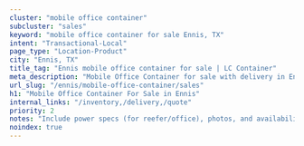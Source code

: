 ```yaml
---
cluster: "mobile office container"
subcluster: "sales"
keyword: "mobile office container for sale Ennis, TX"
intent: "Transactional-Local"
page_type: "Location-Product"
city: "Ennis, TX"
title_tag: "Ennis mobile office container for sale | LC Container"
meta_description: "Mobile Office Container for sale with delivery in Ennis, TX. LC Container — local Since 2003. Get pricing today."
url_slug: "/ennis/mobile-office-container/sales"
h1: "Mobile Office Container For Sale in Ennis"
internal_links: "/inventory,/delivery,/quote"
priority: 2
notes: "Include power specs (for reefer/office), photos, and availability."
noindex: true
---
```


<!-- TODO: Add unique city/inventory copy, images, and internal links here. -->
